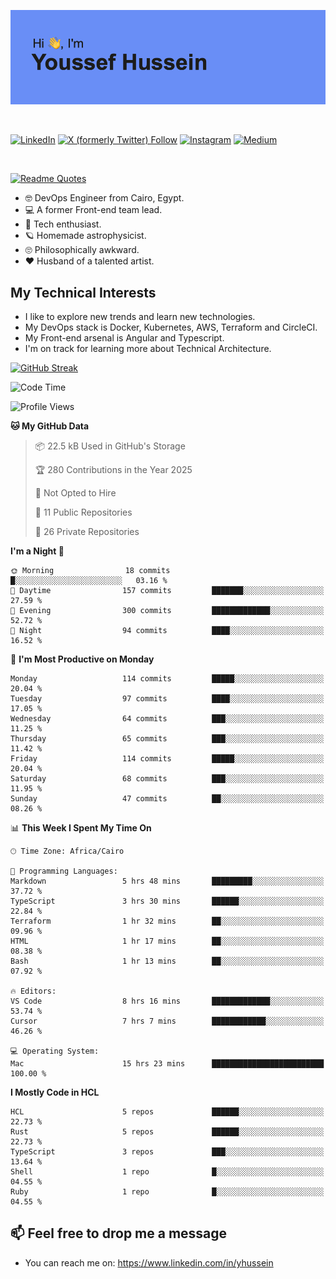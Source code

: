 [![Youssef's GitHub Banner](./assets/youssef-hussein.png)](https://github.com/yorki404)

</br>

[![LinkedIn](https://img.shields.io/badge/linkedin-%230077B5.svg?style=for-the-badge&logo=linkedin&logoColor=white)](https://www.linkedin.com/in/yhussein/)
[![X (formerly Twitter) Follow](https://img.shields.io/twitter/follow/devqikHQ?style=for-the-badge&logo=X&logoColor=White&labelColor=White)](https://twitter.com/devqikHQ)
[![Instagram](https://img.shields.io/badge/devqik-E4405F?style=for-the-badge&logo=Instagram&logoColor=white)](https://instagram.com/devqik)
[![Medium](https://img.shields.io/badge/Medium-12100E?style=for-the-badge&logo=medium&logoColor=white)](https://medium.com/@devqik)

</br>

[![Readme Quotes](https://quotes-github-readme.vercel.app/api?type=horizontal&theme=dark)](https://github.com/piyushsuthar/github-readme-quotes)

- :nerd_face: DevOps Engineer from Cairo, Egypt.
- :computer: A former Front-end team lead.
- :satellite: Tech enthusiast.
- :ringed_planet: Homemade astrophysicist.
- :roll_eyes: Philosophically awkward.
- :heart: Husband of a talented artist.

## My Technical Interests

- I like to explore new trends and learn new technologies.
- My DevOps stack is Docker, Kubernetes, AWS, Terraform and CircleCI.
- My Front-end arsenal is Angular and Typescript.
- I'm on track for learning more about Technical Architecture.

[![GitHub Streak](https://streak-stats.demolab.com/?user=devqik&theme=dark)](https://git.io/streak-stats)

<!--START_SECTION:waka-->
![Code Time](http://img.shields.io/badge/Code%20Time-976%20hrs%2026%20mins-blue)

![Profile Views](http://img.shields.io/badge/Profile%20Views-0-blue)

**🐱 My GitHub Data** 

> 📦 22.5 kB Used in GitHub's Storage 
 > 
> 🏆 280 Contributions in the Year 2025
 > 
> 🚫 Not Opted to Hire
 > 
> 📜 11 Public Repositories 
 > 
> 🔑 26 Private Repositories 
 > 
**I'm a Night 🦉** 

```text
🌞 Morning                18 commits          █░░░░░░░░░░░░░░░░░░░░░░░░   03.16 % 
🌆 Daytime                157 commits         ███████░░░░░░░░░░░░░░░░░░   27.59 % 
🌃 Evening                300 commits         █████████████░░░░░░░░░░░░   52.72 % 
🌙 Night                  94 commits          ████░░░░░░░░░░░░░░░░░░░░░   16.52 % 
```
📅 **I'm Most Productive on Monday** 

```text
Monday                   114 commits         █████░░░░░░░░░░░░░░░░░░░░   20.04 % 
Tuesday                  97 commits          ████░░░░░░░░░░░░░░░░░░░░░   17.05 % 
Wednesday                64 commits          ███░░░░░░░░░░░░░░░░░░░░░░   11.25 % 
Thursday                 65 commits          ███░░░░░░░░░░░░░░░░░░░░░░   11.42 % 
Friday                   114 commits         █████░░░░░░░░░░░░░░░░░░░░   20.04 % 
Saturday                 68 commits          ███░░░░░░░░░░░░░░░░░░░░░░   11.95 % 
Sunday                   47 commits          ██░░░░░░░░░░░░░░░░░░░░░░░   08.26 % 
```


📊 **This Week I Spent My Time On** 

```text
🕑︎ Time Zone: Africa/Cairo

💬 Programming Languages: 
Markdown                 5 hrs 48 mins       █████████░░░░░░░░░░░░░░░░   37.72 % 
TypeScript               3 hrs 30 mins       ██████░░░░░░░░░░░░░░░░░░░   22.84 % 
Terraform                1 hr 32 mins        ██░░░░░░░░░░░░░░░░░░░░░░░   09.96 % 
HTML                     1 hr 17 mins        ██░░░░░░░░░░░░░░░░░░░░░░░   08.38 % 
Bash                     1 hr 13 mins        ██░░░░░░░░░░░░░░░░░░░░░░░   07.92 % 

🔥 Editors: 
VS Code                  8 hrs 16 mins       █████████████░░░░░░░░░░░░   53.74 % 
Cursor                   7 hrs 7 mins        ████████████░░░░░░░░░░░░░   46.26 % 

💻 Operating System: 
Mac                      15 hrs 23 mins      █████████████████████████   100.00 % 
```

**I Mostly Code in HCL** 

```text
HCL                      5 repos             ██████░░░░░░░░░░░░░░░░░░░   22.73 % 
Rust                     5 repos             ██████░░░░░░░░░░░░░░░░░░░   22.73 % 
TypeScript               3 repos             ███░░░░░░░░░░░░░░░░░░░░░░   13.64 % 
Shell                    1 repo              █░░░░░░░░░░░░░░░░░░░░░░░░   04.55 % 
Ruby                     1 repo              █░░░░░░░░░░░░░░░░░░░░░░░░   04.55 % 
```




<!--END_SECTION:waka-->

## 📫 Feel free to drop me a message
- You can reach me on: https://www.linkedin.com/in/yhussein
